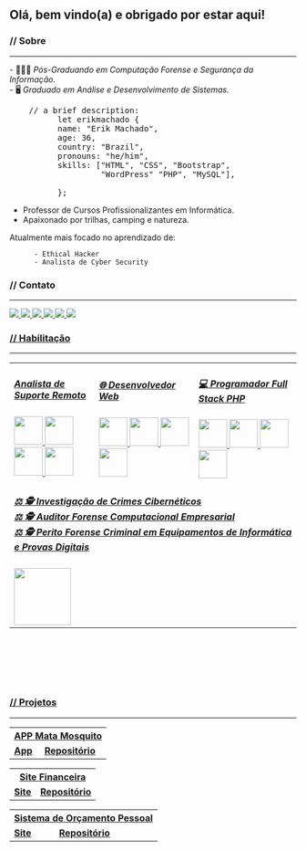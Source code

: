 ## Olá, bem vindo(a) e obrigado por estar aqui!

<!-- Módulo Sobre -->
<h3>// Sobre</h3>
<hr>
<p>
          - 👨🏻‍💻 <em>Pós-Graduando em Computação Forense e Segurança da Informação.</em><br />
          - 🖥️ <em>Graduado em Análise e Desenvolvimento de Sistemas.</em>
          <br />
</p>
<pre>    // a brief description:
          let erikmachado {
          name: "Erik Machado",
          age: 36,
          country: "Brazil",
          pronouns: "he/him",
          skills: ["HTML", "CSS", "Bootstrap",<br /> &nbsp;&nbsp;&nbsp;&nbsp;&nbsp;&nbsp;&nbsp;&nbsp;&nbsp;&nbsp;&nbsp;&nbsp;&nbsp;&nbsp;&nbsp;&nbsp;&nbsp; "WordPress" "PHP", "MySQL"],
          <!-- bootcamps: ["", " ()"], -->
          };
</pre>
<ul>
          <li>Professor de Cursos Profissionalizantes em Informática.</li>
          <li>Apaixonado por trilhas, camping e natureza.</li>
</ul>
<p>
Atualmente mais focado no aprendizado de:

          - Ethical Hacker
          - Analista de Cyber Security
</p>

<!-- Módulo Contato -->
<h3>// Contato</h3>
<hr>
          <a href="https://www.linkedin.com/in/erikmachadopro/" target="_blank">
                    <img src="https://img.shields.io/badge/linkedin-%230077B5.svg?style=for-the-badge&logo=linkedin&logoColor=white"
          </a>
          <a href="https://github.com/erikmachadopro" target="_blank">
                    <img src="https://img.shields.io/badge/github-%23121011.svg?style=for-the-badge&logo=github&logoColor=white"
          </a>
          <a href="https://www.behance.net/erikmachadopro" target="_blank">
                    <img src="https://img.shields.io/badge/Behance-1769ff?style=for-the-badge&logo=behance&logoColor=white"
          </a>
          <a href="https://www.youtube.com/channel/UCb6n0TnhqKB2UOoCa_Rc9Iw" target="_blank">
                    <img src="https://img.shields.io/badge/YouTube-%23FF0000.svg?style=for-the-badge&logo=YouTube&logoColor=white"
          </a>
          <a href="mailto:erikmachadopro@gmail.com" target="_blank">
                    <img src="https://img.shields.io/badge/Gmail-D14836?style=for-the-badge&logo=gmail&logoColor=white"
          </a>
          <a href="https://wa.me/+5562981326542" target="_blank">
                    <img src="https://img.shields.io/badge/WhatsApp-25D366?style=for-the-badge&logo=whatsapp&logoColor=white"
          </a>          

<br />

<!-- Módulo Habilitação -->
<h3>// Habilitação</h3>
<hr>

<table style="width:100%">
  <tr>          
          <td>
          <h5>Analista de Suporte Remoto</h5>
          <div style="display: inline">
                    <img width="50" heigt="50" src="https://cdn.jsdelivr.net/gh/devicons/devicon/icons/linux/linux-original.svg" />
                    <img width="50" heigt="50" src="https://cdn.jsdelivr.net/gh/devicons/devicon/icons/android/android-original-wordmark.svg" />
                    <img width="50" heigt="50" src="https://cdn.jsdelivr.net/gh/devicons/devicon/icons/windows8/windows8-original.svg" />
                    <img width="50" heigt="50" src="https://cdn.jsdelivr.net/gh/devicons/devicon/icons/bash/bash-original.svg" />
          </div>
    </td>
    <td>
          <h5>🌐 Desenvolvedor Web</h5>
          <div style="display: inline">
                    <img width="50" heigt="50" src="https://cdn.jsdelivr.net/gh/devicons/devicon/icons/html5/html5-original-wordmark.svg" /> 
                    <img width="50" heigt="50" src="https://cdn.jsdelivr.net/gh/devicons/devicon/icons/css3/css3-original-wordmark.svg" />
                    <img width="50" heigt="50" src="https://cdn.jsdelivr.net/gh/devicons/devicon/icons/bootstrap/bootstrap-original-wordmark.svg" /> 
                    <img width="50" heigt="50" src="https://cdn.jsdelivr.net/gh/devicons/devicon/icons/wordpress/wordpress-plain-wordmark.svg" />
          </div>
    </td>
    <td>
          <h5>💻 Programador Full Stack PHP </h5>
          <div style="display: inline">
                    <img width="50" heigt="50" src="https://cdn.jsdelivr.net/gh/devicons/devicon/icons/php/php-original.svg" /> 
                    <img width="50" heigt="50" src="https://cdn.jsdelivr.net/gh/devicons/devicon/icons/mysql/mysql-original-wordmark.svg" /> 
                    <img width="50" heigt="50" src="https://cdn.jsdelivr.net/gh/devicons/devicon/icons/apache/apache-original-wordmark.svg" />
                    <img width="50" heigt="50" src="https://cdn.jsdelivr.net/gh/devicons/devicon/icons/laravel/laravel-plain-wordmark.svg" />
          </div>
    </td>
</tr>
<tr>  
    <td colspan="3"> 
          <h5>      ⚖️ 🕵️ Investigação de Crimes Cibernéticos<br />
                    ⚖️ 🕵️ Auditor Forense Computacional Empresarial<br />
                    ⚖️ 🕵️ Perito Forense Criminal em Equipamentos de Informática e Provas Digitais
          </h5>
          <div style="display: inline">
                    <img width="100" heigt="100" src="https://img.shields.io/badge/Kali-268BEE?style=for-the-badge&logo=kalilinux&logoColor=white" />
          </div>
    </td>
  </tr>
</table>
<br /><br />

<!-- Módulo Artigos 
<h3>// Artigos</h3>
<hr>
-->
<br /><br />

<!-- Módulo Projetos -->
<h3>// Projetos</h3>
<hr>

<table style="width:100%">
  <tr>
    <th colspan="2">APP Mata Mosquito</th>
  </tr>
  <tr>          
    <td>
          <a href="https://erikmachadopro.github.io/javascript_app_mata_mosquito/" target="_blank"><strong>App</strong></a>
    </td>
    <td>
          <a href="https://github.com/erikmachadopro/javascript_app_mata_mosquito" target="_blank"><strong>Repositório</strong></a>
    </td>
    </tr>
</table>

<table style="width:100%">
  <tr>
    <th colspan="2">Site Financeira</th>
  </tr>
  <tr>          
    <td>
          <a href="https://erikmachadopro.github.io/finans/" target="_blank"><strong>Site</strong></a>
    </td>
    <td>
          <a href="https://github.com/erikmachadopro/finans" target="_blank"><strong>Repositório</strong></a>
    </td>
    </tr>
</table>

<table style="width:100%">
  <tr>
    <th colspan="2">Sistema de Orçamento Pessoal</th>
  </tr>
  <tr>          
    <td>
          <a href="https://erikmachadopro.github.io/javascript_es6_app_orcamento_pessoal/ " target="_blank"><strong>Site</strong></a>
    </td>
    <td>
          <a href="https://github.com/erikmachadopro/javascript_es6_app_orcamento_pessoal" target="_blank"><strong>Repositório</strong></a>
    </td>
    </tr>
</table>

       
          

<!--
**erikmachadopro/erikmachadopro** is a ✨ _special_ ✨ repository because its `README.md` (this file) appears on your GitHub profile.

Here are some ideas to get you started:

- 🔭 I’m currently working on ...
- 🌱 I’m currently learning ...
- 👯 I’m looking to collaborate on ...
- 🤔 I’m looking for help with ...
- 💬 Ask me about ...
- 📫 How to reach me: ...
- 😄 Pronouns: ...
- ⚡ Fun fact: ...
-->

